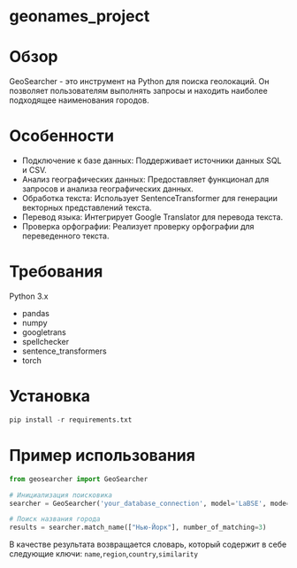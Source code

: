 # geonames_project

# Обзор
GeoSearcher - это инструмент на Python для поиска геолокаций. Он позволяет пользователям выполнять запросы и находить наиболее подходящее наименования городов. 

# Особенности
* Подключение к базе данных: Поддерживает источники данных SQL и CSV.
* Анализ географических данных: Предоставляет функционал для запросов и анализа географических данных.
* Обработка текста: Использует SentenceTransformer для генерации векторных представлений текста.
* Перевод языка: Интегрирует Google Translator для перевода текста.
* Проверка орфографии: Реализует проверку орфографии для переведенного текста.

# Требования
Python 3.x
* pandas
* numpy
* googletrans
* spellchecker
* sentence_transformers
* torch

# Установка

```python
pip install -r requirements.txt
```

# Пример использования


```python
from geosearcher import GeoSearcher

# Инициализация поисковика
searcher = GeoSearcher('your_database_connection', model='LaBSE', mode='sql')

# Поиск названия города
results = searcher.match_name(["Нью-Йорк"], number_of_matching=3)

```

В качестве результата возвращается словарь, который содержит в себе следующие ключи: `name`,`region`,`country`,`similarity`